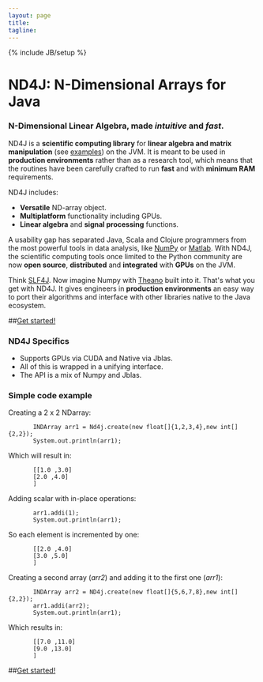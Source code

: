 ```yaml
---
layout: page
title: 
tagline: 
---
```

{% include JB/setup %}

# ND4J: N-Dimensional Arrays for Java

### N-Dimensional Linear Algebra, made *intuitive* and *fast*.

ND4J is a **scientific computing library** for **linear algebra and matrix manipulation** (see [examples](elementwise.html)) on the JVM. It is meant to be used in **production environments** rather than as a research tool, which means that the routines have been carefully crafted to run **fast** and with **minimum RAM** requirements.

ND4J includes:

* **Versatile** ND-array object.
* **Multiplatform** functionality including GPUs.
* **Linear algebra** and **signal processing** functions.

A usability gap has separated Java, Scala and Clojure programmers from the most powerful tools in data analysis, like [NumPy](http://www.numpy.org/) or [Matlab](http://www.mathworks.com/). With ND4J, the scientific computing tools once limited to the Python community are now **open source**, **distributed** and **integrated** with **GPUs** on the JVM.

Think [SLF4J](http://www.slf4j.org/). Now imagine Numpy with [Theano](http://deeplearning.net/software/theano/) built into it. That's what you get with ND4J. It gives engineers in **production environments** an easy way to port their algorithms and interface with other libraries native to the Java ecosystem. 

##[Get started!](getstarted.html)

### ND4J Specifics

* Supports GPUs via CUDA and Native via Jblas.
* All of this is wrapped in a unifying interface.
* The API is a mix of Numpy and Jblas.

### Simple code example

Creating a 2 x 2 NDarray:

           INDArray arr1 = Nd4j.create(new float[]{1,2,3,4},new int[]{2,2});
           System.out.println(arr1);
           
Which will result in:

           [[1.0 ,3.0]
           [2.0 ,4.0]
           ]

Adding scalar with in-place operations:

           arr1.addi(1);
           System.out.println(arr1);

So each element is incremented by one:

           [[2.0 ,4.0]
           [3.0 ,5.0]
           ]

Creating a second array (_arr2_) and adding it to the first one (_arr1_):

           INDArray arr2 = ND4j.create(new float[]{5,6,7,8},new int[]{2,2});
           arr1.addi(arr2);
           System.out.println(arr1);

Which results in:

           [[7.0 ,11.0]
           [9.0 ,13.0]
           ]

##[Get started!](getstarted.html)
